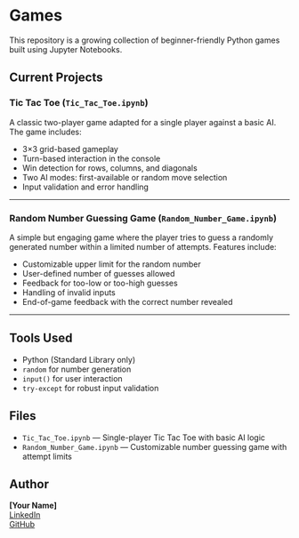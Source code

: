 # Games

This repository is a growing collection of beginner-friendly Python games built using Jupyter Notebooks. 

## Current Projects

### Tic Tac Toe (`Tic_Tac_Toe.ipynb`)

A classic two-player game adapted for a single player against a basic AI. The game includes:

- 3×3 grid-based gameplay
- Turn-based interaction in the console
- Win detection for rows, columns, and diagonals
- Two AI modes: first-available or random move selection
- Input validation and error handling

---

### Random Number Guessing Game (`Random_Number_Game.ipynb`)

A simple but engaging game where the player tries to guess a randomly generated number within a limited number of attempts. Features include:

- Customizable upper limit for the random number
- User-defined number of guesses allowed
- Feedback for too-low or too-high guesses
- Handling of invalid inputs
- End-of-game feedback with the correct number revealed

---

## Tools Used

- Python (Standard Library only)
- `random` for number generation
- `input()` for user interaction
- `try-except` for robust input validation

## Files

- `Tic_Tac_Toe.ipynb` — Single-player Tic Tac Toe with basic AI logic
- `Random_Number_Game.ipynb` — Customizable number guessing game with attempt limits

## Author

**[Your Name]**  
[LinkedIn](https://www.linkedin.com/in/your-profile)  
[GitHub](https://github.com/your-username)

